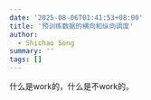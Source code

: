 ```yaml
---
date: '2025-08-06T01:41:53+08:00'
title: '预训练数据的横向和纵向调度'
author:
  - Shichao Song
summary: ''
tags: []
---
```


什么是work的，什么是不work的。
